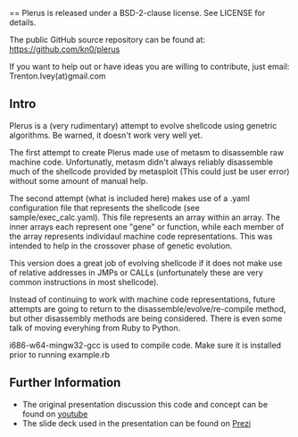 ==
Plerus is released under a BSD-2-clause license. See LICENSE for details.

The public GitHub source repository can be found at:
https://github.com/kn0/plerus

If you want to help out or have ideas you are willing to contribute, just email:
Trenton.Ivey(at)gmail.com

Intro
--
Plerus is a (very rudimentary) attempt to evolve shellcode using genetric algorithms. Be warned, it doesn't work very well yet.

The first attempt to create Plerus made use of metasm to disassemble raw machine code.
Unfortunatly, metasm didn't always reliably disassemble much of the shellcode provided by metasploit (This could just be user error) without some amount of manual help.

The second attempt (what is included here) makes use of a .yaml configuration file that represents the shellcode (see sample/exec\_calc.yaml). This file represents an array within an array.
The inner arrays each represent one "gene" or function, while each member of the array represents individaul machine code representations. This was intended to help in the crossover phase of genetic evolution.
 
This version does a great job of evolving shellcode if it does not make use of relative addresses in JMPs or CALLs (unfortunately these are very common instructions in most shellcode).

Instead of continuing to work with machine code representations, future attempts are going to return to the disassemble/evolve/re-compile method, but other disassembly methods are being considered.
There is even some talk of moving everyhing from Ruby to Python.

i686-w64-mingw32-gcc is used to compile code. Make sure it is installed prior to running example.rb

Further Information
--
 * The original presentation discussion this code and concept can be found on [youtube][original_talk]
 * The slide deck used in the presentation can be found on [Prezi][original_presentation]


[original_talk]: https://www.youtube.com/watch?v=NTnarZI3aME
[original_presentation]: http://prezi.com/xec2akdxz_1c/antivirus-evasion-through-antigenic-variation/ "Antivirus Evasion Through Antigenic Variation"


